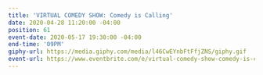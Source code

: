```yaml
---
title: 'VIRTUAL COMEDY SHOW: Comedy is Calling'
date: 2020-04-28 11:20:00 -04:00
position: 61
event-date: 2020-05-17 19:30:00 -04:00
end-time: '09PM'
giphy-url: https://media.giphy.com/media/l46CwEYnbFtFfjZNS/giphy.gif
event-url: https://www.eventbrite.com/e/virtual-comedy-show-comedy-is-calling-tickets-103827910074
---
```


